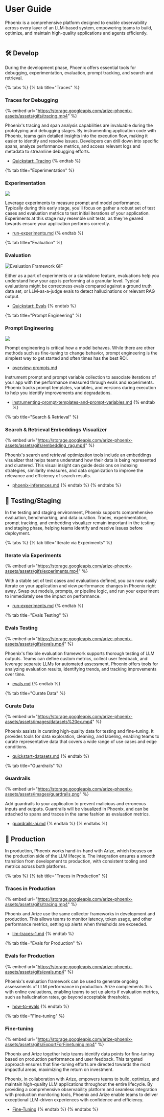 # User Guide

Phoenix is a comprehensive platform designed to enable observability across every layer of an LLM-based system, empowering teams to build, optimize, and maintain high-quality applications and agents efficiently.

<figure><img src="https://storage.cloud.google.com/arize-assets/phoenix/assets/images/user-guide-image.png" alt=""><figcaption></figcaption></figure>

## 🛠️ Develop

During the development phase, Phoenix offers essential tools for debugging, experimentation, evaluation, prompt tracking, and search and retrieval.

{% tabs %}
{% tab title="Traces" %}
### Traces for Debugging

{% embed url="https://storage.googleapis.com/arize-phoenix-assets/assets/gifs/tracing.mp4" %}

Phoenix's tracing and span analysis capabilities are invaluable during the prototyping and debugging stages. By instrumenting application code with Phoenix, teams gain detailed insights into the execution flow, making it easier to identify and resolve issues. Developers can drill down into specific spans, analyze performance metrics, and access relevant logs and metadata to streamline debugging efforts.

* [Quickstart: Tracing](https://docs.arize.com/phoenix/tracing/llm-traces-1)
{% endtab %}

{% tab title="Experimentation" %}
### Experimentation

![](https://storage.googleapis.com/arize-phoenix-assets/assets/gifs/experiments.gif)

Leverage experiments to measure prompt and model performance. Typically during this early stage, you'll focus on gather a robust set of test cases and evaluation metrics to test initial iterations of your application. Experiments at this stage may resemble unit tests, as they're geared towards ensure your application performs correctly.

* [run-experiments.md](datasets-and-experiments/how-to-experiments/run-experiments.md "mention")
{% endtab %}

{% tab title="Evaluation" %}
### Evaluation

![Evaluation Framework GIF](https://storage.googleapis.com/arize-phoenix-assets/assets/gifs/evals-docs.gif)

Either as a part of experiments or a standalone feature, evaluations help you understand how your app is performing at a granular level. Typical evaluations might be correctness evals compared against a ground truth data set, or LLM-as-a-judge evals to detect hallucinations or relevant RAG output.

* [Quickstart: Evals](https://docs.arize.com/phoenix/evaluation/evals)
{% endtab %}

{% tab title="Prompt Engineering" %}
### Prompt Engineering

![](https://storage.googleapis.com/arize-phoenix-assets/assets/gifs/playground_3.gif)

Prompt engineering is critical  how a model behaves. While there are other methods such as fine-tuning to change behavior, prompt engineering is the simplest way to get started and often times has the best ROI.&#x20;

* [overview-prompts.md](prompt-engineering/overview-prompts.md "mention")

Instrument prompt and prompt variable collection to associate iterations of your app with the performance measured through evals and experiments. Phoenix tracks prompt templates, variables, and versions during execution to help you identify improvements and degradations.

* [instrumenting-prompt-templates-and-prompt-variables.md](tracing/how-to-tracing/instrumenting-prompt-templates-and-prompt-variables.md "mention")
{% endtab %}

{% tab title="Search & Retrieval" %}
### Search & Retrieval Embeddings Visualizer

{% embed url="https://storage.googleapis.com/arize-phoenix-assets/assets/gifs/embedding_rag.mp4" %}

Phoenix's search and retrieval optimization tools include an embeddings visualizer that helps teams understand how their data is being represented and clustered. This visual insight can guide decisions on indexing strategies, similarity measures, and data organization to improve the relevance and efficiency of search results.

* [phoenix-inferences.md](inferences/phoenix-inferences.md "mention")
{% endtab %}
{% endtabs %}



## 🧪 Testing/Staging

In the testing and staging environment, Phoenix supports comprehensive evaluation, benchmarking, and data curation. Traces, experimentation, prompt tracking, and embedding visualizer remain important in the testing and staging phase, helping teams identify and resolve issues before deployment.

{% tabs %}
{% tab title="Iterate via Experiments" %}
### Iterate via Experiments

{% embed url="https://storage.googleapis.com/arize-phoenix-assets/assets/gifs/experiments.mp4" %}

With a stable set of test cases and evaluations defined, you can now easily iterate on your application and view performance changes in Phoenix right away. Swap out models, prompts, or pipeline logic, and run your experiment to immediately see the impact on performance.

* [run-experiments.md](datasets-and-experiments/how-to-experiments/run-experiments.md "mention")
{% endtab %}

{% tab title="Evals Testing" %}
### Evals Testing

{% embed url="https://storage.googleapis.com/arize-phoenix-assets/assets/gifs/evals.mp4" %}

Phoenix's flexible evaluation framework supports thorough testing of LLM outputs. Teams can define custom metrics, collect user feedback, and leverage separate LLMs for automated assessment. Phoenix offers tools for analyzing evaluation results, identifying trends, and tracking improvements over time.

* [evals.md](evaluation/evals.md "mention")
{% endtab %}

{% tab title="Curate Data" %}
### Curate Data

{% embed url="https://storage.googleapis.com/arize-phoenix-assets/assets/images/datasets%20ex.mp4" %}

Phoenix assists in curating high-quality data for testing and fine-tuning. It provides tools for data exploration, cleaning, and labeling, enabling teams to curate representative data that covers a wide range of use cases and edge conditions.

* [quickstart-datasets.md](datasets-and-experiments/quickstart-datasets.md "mention")
{% endtab %}

{% tab title="Guardrails" %}
### Guardrails

{% embed url="https://storage.googleapis.com/arize-phoenix-assets/assets/images/guardrails.png" %}

Add guardrails to your application to prevent malicious and erroneous inputs and outputs. Guardrails will be visualized in Phoenix, and can be attached to spans and traces in the same fashion as evaluation metrics.

* [guardrails-ai.md](tracing/integrations-tracing/guardrails-ai.md "mention")
{% endtab %}
{% endtabs %}



## 🚀 Production

In production, Phoenix works hand-in-hand with Arize, which focuses on the production side of the LLM lifecycle. The integration ensures a smooth transition from development to production, with consistent tooling and metrics across both platforms.

{% tabs %}
{% tab title="Traces in Production" %}
### Traces in Production

{% embed url="https://storage.googleapis.com/arize-phoenix-assets/assets/gifs/tracing.mp4" %}

Phoenix and Arize use the same collector frameworks in development and production. This allows teams to monitor latency, token usage, and other performance metrics, setting up alerts when thresholds are exceeded.

* [llm-traces-1.md](tracing/llm-traces-1.md "mention")
{% endtab %}

{% tab title="Evals for Production" %}
### Evals for Production

{% embed url="https://storage.googleapis.com/arize-phoenix-assets/assets/gifs/evals.mp4" %}

Phoenix's evaluation framework can be used to generate ongoing assessments of LLM performance in production. Arize complements this with online evaluations, enabling teams to set up alerts if evaluation metrics, such as hallucination rates, go beyond acceptable thresholds.

* [how-to-evals](evaluation/how-to-evals/ "mention")
{% endtab %}

{% tab title="Fine-tuning" %}
### Fine-tuning

{% embed url="https://storage.googleapis.com/arize-phoenix-assets/assets/gifs/ExportForFinetuning.mp4" %}

Phoenix and Arize together help teams identify data points for fine-tuning based on production performance and user feedback. This targeted approach ensures that fine-tuning efforts are directed towards the most impactful areas, maximizing the return on investment.

Phoenix, in collaboration with Arize, empowers teams to build, optimize, and maintain high-quality LLM applications throughout the entire lifecycle. By providing a comprehensive observability platform and seamless integration with production monitoring tools, Phoenix and Arize enable teams to deliver exceptional LLM-driven experiences with confidence and efficiency.

* [Fine-Tuning](https://docs.arize.com/phoenix/datasets-and-experiments/how-to-datasets/exporting-datasets#exporting-for-fine-tuning)
{% endtab %}
{% endtabs %}





